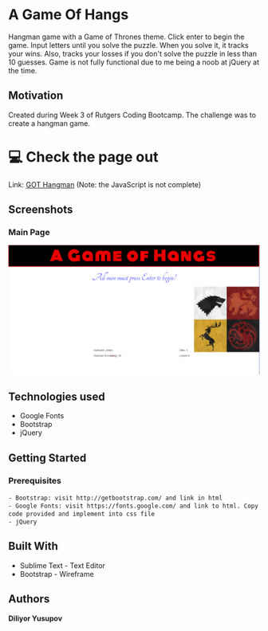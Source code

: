 #  A Game Of Hangs
Hangman game with a Game of Thrones theme. Click enter to begin the game. Input letters until you solve the puzzle. When you solve it, it tracks your wins. Also, tracks your losses if you don't solve the puzzle in less than 10 guesses. Game is not fully functional due to me being a noob at jQuery at the time.

## Motivation

Created during Week 3 of Rutgers Coding Bootcamp. The challenge was to create a hangman game.

# :computer: Check the page out

Link: [GOT Hangman](https://got-hangman.herokuapp.com/) (Note: the JavaScript is not complete)

## Screenshots

### Main Page

![Landing Page](/screenshots/main.png)

## Technologies used
- Google Fonts
- Bootstrap
- jQuery

## Getting Started
### Prerequisites

```
- Bootstrap: visit http://getbootstrap.com/ and link in html
- Google Fonts: visit https://fonts.google.com/ and link to html. Copy code provided and implement into css file
- jQuery

```

## Built With

* Sublime Text - Text Editor
* Bootstrap - Wireframe

## Authors

**Diliyor Yusupov**
